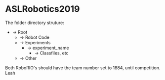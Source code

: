 # ASLRobotics2019

The folder directory struture:
* -> Root
  * -> Robot Code
  * -> Experiments
    * -> experiment_name
      * -> Classfiles, etc
  * -> Other


Both RoboRIO's should have the team number set to 1884, until competition.
Leah 
